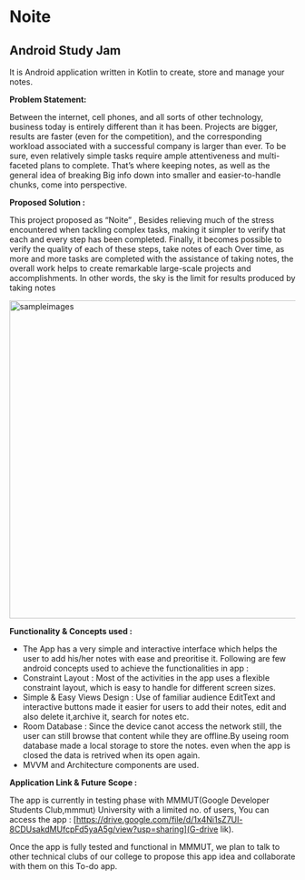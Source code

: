 # Noite
## Android Study Jam
It is Android application written in Kotlin to create, store and manage your notes.

<b> Problem Statement: </b>

Between the internet, cell phones, and all sorts of other technology, business today is entirely different than it has been. Projects are bigger, results are faster (even for the competition), and the corresponding workload associated with a successful company is larger than ever. To be sure, even relatively simple tasks require ample attentiveness and multi-faceted plans to complete.
That’s where keeping notes, as well as the general idea of breaking Big info down into smaller and easier-to-handle chunks,  come into perspective.

<b> Proposed Solution : </b>

This project proposed as “Noite” , Besides relieving much of the stress encountered when tackling complex tasks, making it simpler to verify that each and every step has been completed. Finally, it becomes possible to verify the quality of each of these steps, take notes of each Over time, as more and more tasks are completed with the assistance of taking notes, the overall work helps to create remarkable large-scale projects and accomplishments. In other words, the sky is the limit for results produced by taking notes

<img width="559" alt="sampleimages" src="https://github.com/coderaky/Noite/blob/main/shreenshot.png">
    	  	
<b> Functionality & Concepts used : </b>

- The App has a very simple and interactive interface which helps the user to add his/her notes with ease and preoritise it. Following are few android concepts used to achieve the functionalities in app : 
- Constraint Layout : Most of the activities in the app uses a flexible constraint layout, which is easy to handle for different screen sizes.
- Simple & Easy Views Design : Use of familiar audience EditText and interactive buttons made it easier for users to add their notes, edit and also delete it,archive it, search for notes etc.
- Room Database : Since the device canot access the network still, the user can still browse that content while they are offline.By useing room database made a local storage to store the notes. even when the app is closed the data is retrived when its open again.
- MVVM and Architecture components are used.

<b> Application Link & Future Scope : </b>

The app is currently in testing phase with MMMUT(Google Developer Students Club,mmmut) University with a limited no. of users, You can access the app : [https://drive.google.com/file/d/1x4Ni1sZ7Ul-8CDUsakdMUfcpFd5yaA5g/view?usp=sharing](G-drive lik).

Once the app is fully tested and functional in MMMUT, we plan to talk to other technical clubs of our college to propose this app idea and collaborate with them on this To-do app.
